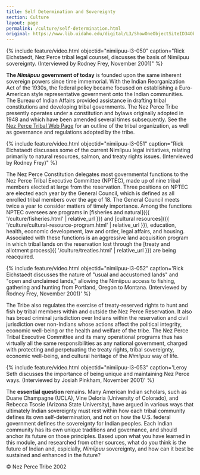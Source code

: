 ```yaml
---
title: Self Determination and Sovereignty
section: Culture
layout: page
permalink: /culture/self-determination.html
original: https://www.lib.uidaho.edu/digital/L3/ShowOneObjectSiteID34ObjectID86.html
---
```


{% include feature/video.html objectid="nimiipuu-l3-050" caption="Rick Eichstaedt, Nez Perce tribal legal counsel, discusses the basis of Nimíipuu sovereignty. (Interviewed by Rodney Frey, November 2001)" %}

**The _Nimíipuu_ government of today** is founded upon the same inherent sovereign powers since time immemorial. With the Indian Reorganization Act of the 1930s, the federal policy became focused on establishing a Euro-American style representative government onto the Indian communities. The Bureau of Indian Affairs provided assistance in drafting tribal constitutions and developing tribal governments. The Nez Perce Tribe presently operates under a constitution and bylaws originally adopted in 1948 and which have been amended several times subsequently. See the [Nez Perce Tribal Web Page](http://www.nezperce.org/) for an outline of the tribal organization, as well as governance and regulations adopted by the tribe.

{% include feature/video.html objectid="nimiipuu-l3-051" caption="Rick Eichstaedt discusses some of the current Nimíipuu legal initiatives, relating primarily to natural resources, salmon, and treaty rights issues. (Interviewed by Rodney Frey)" %}

The Nez Perce Constitution delegates most governmental functions to the Nez Perce Tribal Executive Committee (NPTEC), made up of nine tribal members elected at large from the reservation. Three positions on NPTEC are elected each year by the General Council, which is defined as all enrolled tribal members over the age of 18. The General Council meets twice a year to consider matters of timely importance. Among the functions NPTEC oversees are programs in [fisheries and natural]({{ '/culture/fisheries.html' | relative_url }}) and [cultural resources]({{ '/culture/cultural-resource-program.html' | relative_url }}), education, health, economic development, law and order, legal affairs, and housing. Associated with these functions is an aggressive land acquisition program in which tribal lands on the reservation lost through the [treaty and allotment process]{{ '/culture/treaties.html' | relative_url }}) are being reacquired.

{% include feature/video.html objectid="nimiipuu-l3-052" caption='Rick Eichstaedt discusses the nature of "usual and accustomed lands" and "open and unclaimed lands," allowing the Nimíipuu access to fishing, gathering and hunting from Portland, Oregon to Montana. (Interviewed by Rodney Frey, November 2001)' %}

The Tribe also regulates the exercise of treaty-reserved rights to hunt and fish by tribal members within and outside the Nez Perce Reservation. It also has broad criminal jurisdiction over Indians within the reservation and civil jurisdiction over non-Indians whose actions affect the political integrity, economic well-being or the health and welfare of the tribe. The Nez Perce Tribal Executive Committee and its many operational programs thus has virtually all the same responsibilities as any national government, charged with protecting and perpetuating the treaty rights, tribal sovereignty, economic well-being, and cultural heritage of the _Nimíipuu_ way of life.

{% include feature/video.html objectid="nimiipuu-l3-053" caption='Leroy Seth discusses the importance of being unique and maintaining Nez Perce ways. (Interviewed by Josiah Pinkham, November 2001)' %}

The **essential question** remains. Many American Indian scholars, such as Duane Champagne (UCLA), Vine Deloria (University of Colorado), and Rebecca Tsosie (Arizona State University), have argued in various ways that ultimately Indian sovereignty must rest within how each tribal community defines its own self-determination, and not on how the U.S. federal government defines the sovereignty for Indian peoples. Each Indian community has its own unique traditions and governance, and should anchor its future on those principles. Based upon what you have learned in this module, and researched from other sources, what do you think is the future of Indian and, espicially, _Nimíipuu_ sovereignty, and how can it best be sustained and enhanced in the future?

© Nez Perce Tribe 2002

